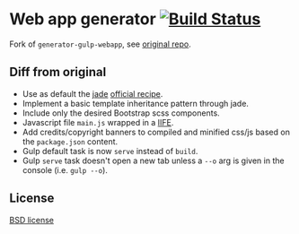 # Web app generator [![Build Status](https://secure.travis-ci.org/yeoman/generator-gulp-webapp.svg?branch=master)](http://travis-ci.org/yeoman/generator-gulp-webapp)

Fork of `generator-gulp-webapp`, see [original repo](https://github.com/yeoman/generator-gulp-webapp).

## Diff from original
 - Use as default the [jade](http://jade-lang.com/) [official recipe](https://github.com/yeoman/generator-gulp-webapp/blob/master/docs/recipes/jade.md).
 - Implement a basic template inheritance pattern through jade.
 - Include only the desired Bootstrap scss components.
 - Javascript file `main.js` wrapped in a [IIFE](http://benalman.com/news/2010/11/immediately-invoked-function-expression/).
 - Add credits/copyright banners to compiled and minified css/js based on the `package.json` content.
 - Gulp default task is now `serve` instead of `build`.
 - Gulp `serve` task doesn't open a new tab unless a `--o` arg is given in the console (i.e. `gulp --o`).


## License

[BSD license](http://opensource.org/licenses/bsd-license.php)

